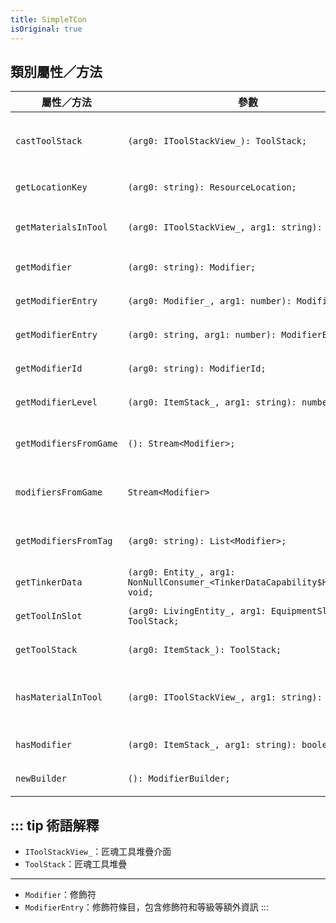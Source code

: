 ```yaml
---
title: SimpleTCon
isOriginal: true
---
```


## 類別屬性／方法

| 屬性／方法             | 參數                                                                          | 說明                                 |
| ---------------------- | ----------------------------------------------------------------------------- | ------------------------------------ |
| `castToolStack`        | `(arg0: IToolStackView_): ToolStack;`                                         | 將 IToolStackView 轉換成 ToolStack   |
| `getLocationKey`       | `(arg0: string): ResourceLocation;`                                           | 將字串轉換成[資源路徑]               |
| `getMaterialsInTool`   | `(arg0: IToolStackView_, arg1: string): number;`                              | 獲取 IToolStackView 的指定材料數量   |
| `getModifier`          | `(arg0: string): Modifier;`                                                   | 透過[資源路徑]獲取修飾符             |
| `getModifierEntry`     | `(arg0: Modifier_, arg1: number): ModifierEntry;`                             | 獲取指定等級的修飾符條目             |
| `getModifierEntry`     | `(arg0: string, arg1: number): ModifierEntry;`                                | 獲取指定等級的修飾符條目             |
| `getModifierId`        | `(arg0: string): ModifierId;`                                                 | 獲取指定修飾符的唯一 ID              |
| `getModifierLevel`     | `(arg0: ItemStack_, arg1: string): number;`                                   | 獲取指定物品堆疊的修飾符等級         |
| `getModifiersFromGame` | `(): Stream<Modifier>;`                                                       | （Getter）獲取遊戲內所有修飾符       |
| `modifiersFromGame`    | `Stream<Modifier>`                                                            | （[Beans]）獲取遊戲內所有修飾符      |
| `getModifiersFromTag`  | `(arg0: string): List<Modifier>;`                                             | 根據修飾符標籤獲取指定的修飾符       |
| `getTinkerData`        | `(arg0: Entity_, arg1: NonNullConsumer_<TinkerDataCapability$Holder>): void;` | 獲取匠魂數據                         |
| `getToolInSlot`        | `(arg0: LivingEntity_, arg1: EquipmentSlot_): ToolStack;`                     | 獲取實體指定欄位的工具堆疊           |
| `getToolStack`         | `(arg0: ItemStack_): ToolStack;`                                              | 將物品堆疊轉換成工具堆疊             |
| `hasMaterialInTool`    | `(arg0: IToolStackView_, arg1: string): boolean;`                             | 判斷 IToolStackView 是否具有指定材料 |
| `hasModifier`          | `(arg0: ItemStack_, arg1: string): boolean;`                                  | 判斷物品堆疊是否具有修飾符           |
| `newBuilder`           | `(): ModifierBuilder;`                                                        | 新建一個修飾符建立器                 |

::: tip 術語解釋
---
- `IToolStackView_`：匠魂工具堆疊介面
- `ToolStack`：匠魂工具堆疊
---
- `Modifier`：修飾符
- `ModifierEntry`：修飾符條目，包含修飾符和等級等額外資訊
:::

[資源路徑]: https://zh.minecraft.wiki/w/資源路徑
[Beans]: /zh-tw/tips/beans
